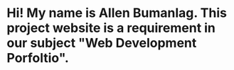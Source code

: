 # Hi! My name is Allen Bumanlag. This project website is a requirement in our subject "Web Development Porfoltio".
